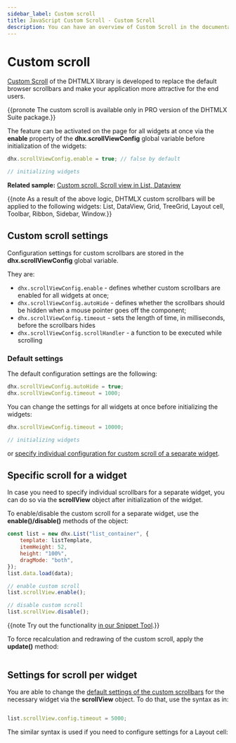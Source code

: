 ```yaml
---
sidebar_label: Custom scroll
title: JavaScript Custom Scroll - Custom Scroll
description: You can have an overview of Custom Scroll in the documentation of the DHTMLX JavaScript UI library. Browse developer guides and API reference, try out code examples and live demos, and download a free 30-day evaluation version of DHTMLX Suite.
---
```


# Custom scroll

[Custom Scroll](../../common_features/custom_scroll/) of the DHTMLX library is developed to replace the default browser scrollbars and make your application more attractive for the end users.

{{pronote The custom scroll is available only in PRO version of the DHTMLX Suite package.}}

The feature can be activated on the page for all widgets at once via the **enable** property of the **dhx.scrollViewConfig** global variable before initialization of the widgets:

```js
dhx.scrollViewConfig.enable = true; // false by default

// initializing widgets
```

**Related sample:** [Custom scroll. Scroll view in List, Dataview](https://snippet.dhtmlx.com/gjsbvzdk)

{{note As a result of the above logic, DHTMLX custom scrollbars will be applied to the following widgets: List, DataView, Grid, TreeGrid, Layout cell, Toolbar, Ribbon, Sidebar, Window.}}

## Custom scroll settings

Configuration settings for custom scrollbars are stored in the **dhx.scrollViewConfig** global variable.

They are:

- `dhx.scrollViewConfig.enable` - defines whether custom scrollbars are enabled for all widgets at once;
- `dhx.scrollViewConfig.autoHide` - defines whether the scrollbars should be hidden when a mouse pointer goes off the component;
- `dhx.scrollViewConfig.timeout` - sets the length of time, in milliseconds, before the scrollbars hides
- `dhx.scrollViewConfig.scrollHandler` - a function to be executed while scrolling

### Default settings

The default configuration settings are the following: 

```javascript
dhx.scrollViewConfig.autoHide = true; 
dhx.scrollViewConfig.timeout = 1000; 
```

You can change the settings for all widgets at once before initializing the widgets:

```javascript
dhx.scrollViewConfig.timeout = 10000; 

// initializing widgets
```

or [specify individual configuration for custom scroll of a separate widget](#settings-for-scroll-per-widget). 

## Specific scroll for a widget

In case you need to specify individual scrollbars for a separate widget, you can do so via the **scrollView** object after initialization of the widget.

To enable/disable the custom scroll for a separate widget, use the **enable()/disable()** methods of the object:

```javascript
const list = new dhx.List("list_container", {
    template: listTemplate,
    itemHeight: 52,
    height: "100%",
    dragMode: "both",
});
list.data.load(data);

// enable custom scroll
list.scrollView.enable();

// disable custom scroll
list.scrollView.disable();
```

{{note Try out the functionality [in our Snippet Tool](https://snippet.dhtmlx.com/gjsbvzdk).}}

To force recalculation and redrawing of the custom scroll, apply the **update()** method: 

```javascript
```

## Settings for scroll per widget

You are able to change the [default settings of the custom scrollbars](#default-settings) for the necessary widget via the **scrollView** object. To do that, use the syntax as in:

```javascript

list.scrollView.config.timeout = 5000;
```

The similar syntax is used if you need to configure settings for a Layout cell:

```javascript
```

